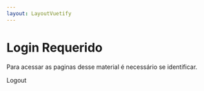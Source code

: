 ```yaml
---
layout: LayoutVuetify
---
```


# Login Requerido

Para acessar as paginas desse material é necessário se identificar.

<GoogleLogin :params="params" :renderParams="renderParams" :onSuccess="onSuccess" :onFailure="onFailure"></GoogleLogin>

<GoogleLogin :params="params" :logoutButton=true>Logout</GoogleLogin>

<script>
    import GoogleLogin from 'vue-google-login'
    export default {
        name: 'GoogleLoginApp',
        data() {
            return {
                // client_id is the only required property but you can add several more params, full list down bellow on the Auth api section
                params: {
                    client_id: "452127015071-5n1dmf344kc16942311g79pps8eh4j4k.apps.googleusercontent.com"
                },
                // only needed if you want to render the button with the google ui
                renderParams: {
                    width: 125,
                    height: 50,
                }
            }
        },
        components: {
            GoogleLogin
        },
        methods: {
            onSuccess(googleUser) {
                console.log(googleUser);
                // This only gets the user information: id, name, imageUrl and email
                console.log(googleUser.getBasicProfile());
                Vue.GoogleAuth.then(auth2 => {
                    console.log("Vue.GoogleAuth"+auth2.isSignedIn.get());
                    console.log(auth2.currentUser.get())
                })                
                this.$router.push({ path: '/home' })
                .catch(error => {
                    console.info(error.message)
                });
            },
            onFailure(){
                console.log("google login Failure");

            }
        }
    }
</script>